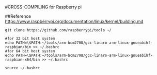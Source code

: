 #CROSS-COMPILING for Raspberry pi

##Reference https://www.raspberrypi.org/documentation/linux/kernel/building.md

```
git clone https://github.com/raspberrypi/tools ~/

#for 32 bit host system
echo PATH=\$PATH:~/tools/arm-bcm2708/gcc-linaro-arm-linux-gnueabihf-raspbian/bin >> ~/.bashrc
#for 64 bit host system
echo PATH=\$PATH:~/tools/arm-bcm2708/gcc-linaro-arm-linux-gnueabihf-raspbian-x64/bin >> ~/.bashrc

source ~/.bashrc

```
